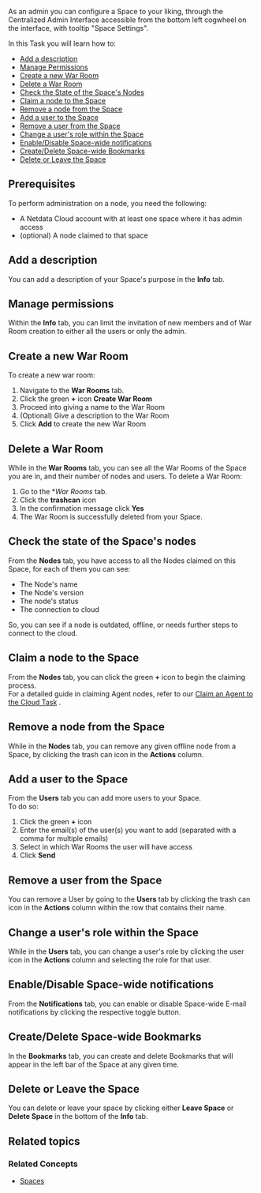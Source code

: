 <!--
title: "Spaces"
sidebar_label: "Spaces"
custom_edit_url: "https://github.com/netdata/netdata/blob/master/docs/tasks/setup/space-administration/spaces.md"
learn_status: "Published"
learn_topic_type: "Tasks"
sidebar_position: "10"
learn_rel_path: "Setup/Space administration"
learn_docs_purpose: "Instructions on how an admin can configure a space"
-->

As an admin you can configure a Space to your liking, through the Centralized Admin Interface accessible from the bottom
left cogwheel on the interface, with tooltip "Space Settings".

In this Task you will learn how to:

- [Add a description](#add-a-description)
- [Manage Permissions](#manage-permissions)
- [Create a new War Room](#create-a-new-war-room)
- [Delete a War Room](#delete-a-war-room)
- [Check the State of the Space's Nodes](#check-the-state-of-the-spaces-nodes)
- [Claim a node to the Space](#claim-a-node-to-the-space)
- [Remove a node from the Space](#remove-a-node-from-the-space)
- [Add a user to the Space](#add-a-user-to-the-space)
- [Remove a user from the Space](#remove-a-user-from-the-space)
- [Change a user's role within the Space](#change-a-users-role-within-the-space)
- [Enable/Disable Space-wide notifications](#enabledisable-space-wide-notifications)
- [Create/Delete Space-wide Bookmarks](#createdelete-space-wide-bookmarks)
- [Delete or Leave the Space](#delete-or-leave-the-space)

## Prerequisites

To perform administration on a node, you need the following:

- A Netdata Cloud account with at least one space where it has admin access
- (optional) A node claimed to that space

## Add a description

You can add a description of your Space's purpose in the **Info** tab.

## Manage permissions

Within the **Info** tab, you can limit the invitation of new members and of War Room creation to either
all the users or only the admin.

## Create a new War Room

To create a new war room:

1. Navigate to the **War Rooms** tab.
2. Click the green **+** icon **Create War Room**
3. Proceed into giving a name to the War Room
4. (Optional) Give a description to the War Room
5. Click **Add** to create the new War Room

## Delete a War Room

While in the **War Rooms** tab, you can see all the War Rooms of the Space you are in, and their number of nodes and
users. To delete a War Room:

1. Go to the **War Rooms* tab.
2. Click the **trashcan** icon
3. In the confirmation message click **Yes**
4. The War Room is successfully deleted from your Space.

## Check the state of the Space's nodes

From the **Nodes** tab, you have access to all the Nodes claimed on this Space, for each of them you can see:

- The Node's name
- The Node's version
- The node's status
- The connection to cloud

So, you can see if a node is outdated, offline, or needs further steps to connect to the cloud.

## Claim a node to the Space

From the **Nodes** tab, you can click the green **+** icon to begin the claiming process.  
For a detailed guide in claiming Agent nodes, refer to
our [Claim an Agent to the Cloud Task](https://github.com/netdata/netdata/blob/master/docs/tasks/setup/claim-existing-agent-to-cloud.md)
.

## Remove a node from the Space

While in the **Nodes** tab, you can remove any given offline node from a Space, by clicking the trash can icon in the
**Actions** column.

## Add a user to the Space

From the **Users** tab you can add more users to your Space.  
To do so:

1. Click the green **+** icon
2. Enter the email(s) of the user(s) you want to add (separated with a comma for multiple emails)
3. Select in which War Rooms the user will have access
4. Click **Send**

## Remove a user from the Space

You can remove a User by going to the **Users** tab by clicking the trash can icon in the **Actions** column within the row that contains
their name.

## Change a user's role within the Space

While in the **Users** tab, you can change a user's role by clicking the user icon in the **Actions** column and 
selecting the role for that user.

## Enable/Disable Space-wide notifications

From the **Notifications** tab, you can enable or disable Space-wide E-mail notifications by clicking the respective
toggle button.

## Create/Delete Space-wide Bookmarks

In the **Bookmarks** tab, you can create and delete Bookmarks that will appear in the left bar of the Space at any
given time.

## Delete or Leave the Space

You can delete or leave your space by clicking either **Leave Space** or **Delete
Space** in the bottom of the **Info** tab.

## Related topics

### Related Concepts

- [Spaces](https://github.com/netdata/netdata/blob/master/docs/concepts/netdata-cloud/spaces.md)
